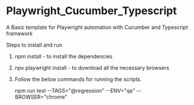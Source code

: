 # Playwright_Cucumber_Typescript

A Basic template for Playwright automation with Cucumber and Typescript framework

Steps to install and run

1. npm install - to install the dependencies
2. npx playwright install - to download all the necessary browsers
3. Follow the below commands for running the scripts.

   npm run test --TAGS="@regression" --ENV="qa" --BROWSER="chrome"


